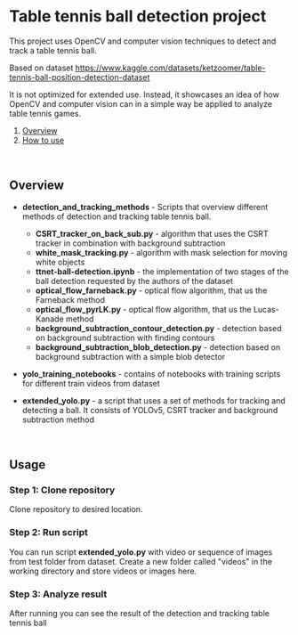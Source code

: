 # Table tennis ball detection project

This project uses OpenCV and computer vision techniques to detect and track a table tennis ball.

Based on dataset https://www.kaggle.com/datasets/ketzoomer/table-tennis-ball-position-detection-dataset



It is not optimized for extended use. Instead, it showcases an idea of how OpenCV and computer vision can in a simple way be applied to analyze table tennis games.
     

1. [Overview](#overview)
2. [How to use](#usage)
</br>

## Overview



* **detection_and_tracking_methods** - Scripts that overview different methods of detection and tracking table tennis ball.

   * **CSRT_tracker_on_back_sub.py** - algorithm that uses the CSRT tracker in combination with background subtraction
   * **white_mask_tracking.py** - algorithm with mask selection for moving white objects
   * **ttnet-ball-detection.ipynb** - the implementation of two stages of the ball detection requested by the authors of the dataset
   * **optical_flow_farneback.py** - optical flow algorithm, that us the Farneback method
   * **optical_flow_pyrLK.py** - optical flow algorithm, that us the Lucas-Kanade method
   * **background_subtraction_contour_detection.py** - detection based on background subtraction with finding contours
   * **background_subtraction_blob_detection.py** - detection based on background subtraction with a simple blob detector

* **yolo_training_notebooks** - contains of notebooks with training scripts for different train videos from dataset

* **extended_yolo.py** - a script that uses a set of methods for tracking and detecting a ball. It consists of YOLOv5, CSRT tracker and background subtraction method

</br>

## Usage

### Step 1: Clone repository

Clone repository to desired location.

### Step 2: Run script

You can run script <b>extended_yolo.py</b> with video or sequence of images from test folder from dataset. Create a new folder called "videos" in the working directory and store videos or images here.

### Step 3: Analyze result

After running you can see the result of the detection and tracking table tennis ball

